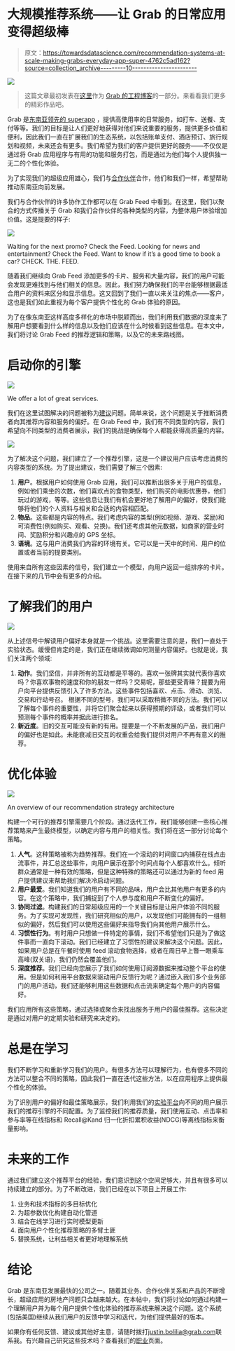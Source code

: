 # 大规模推荐系统——让 Grab 的日常应用变得超级棒

> 原文：<https://towardsdatascience.com/recommendation-systems-at-scale-making-grabs-everyday-app-super-4762c5ad162?source=collection_archive---------10----------------------->

![](img/f8b436ee563640094e8f37e8a81c8210.png)

> 这篇文章最初发表在[这里](https://engineering.grab.com/grab-everyday-super-app)作为 [Grab 的工程博客](https://engineering.grab.com/)的一部分。来看看我们更多的精彩作品吧。

Grab 是[东南亚领先的 superapp](https://www.grab.com/sg/blog/welcome-to-our-everyday-super-app/) ，提供高使用率的日常服务，如打车、送餐、支付等等。我们的目标是让人们更好地获得对他们来说重要的服务，提供更多价值和便利，因此我们一直在扩展我们的生态系统，以包括账单支付、酒店预订、旅行规划和视频，未来还会有更多。我们希望为我们的客户提供更好的服务——不仅仅是通过将 Grab 应用程序与有用的功能和服务打包，而是通过为他们每个人提供独一无二的个性化体验。

为了实现我们的超级应用雄心，我们与[合作伙伴](https://www.grab.com/sg/press/consumers-drivers/grab-introduces-four-new-services-in-singapore-in-its-super-app/)合作，他们和我们一样，希望帮助推动东南亚向前发展。

我们与合作伙伴的许多协作工作都可以在 Grab Feed 中看到。在这里，我们以聚合的方式传播关于 Grab 和我们合作伙伴的各种类型的内容，为整体用户体验增加价值。这是提要的样子:

![](img/365927f4e47162e8214781bcb7fd72c0.png)

Waiting for the next promo? Check the Feed.
Looking for news and entertainment? Check the Feed.
Want to know if it’s a good time to book a car? CHECK. THE. FEED.

随着我们继续向 Grab Feed 添加更多的卡片、服务和大量内容，我们的用户可能会发现更难找到与他们相关的信息。因此，我们努力确保我们的平台能够根据最适合用户的资料来区分和显示信息。这又回到了我们一直以来关注的焦点——客户，这也是我们如此重视为每个客户提供个性化的 Grab 体验的原因。

为了在像东南亚这样高度多样化的市场中脱颖而出，我们利用我们数据的深度来了解用户想要看到什么样的信息以及他们应该在什么时候看到这些信息。在本文中，我们将讨论 Grab Feed 的推荐逻辑和策略，以及它的未来路线图。

# 启动你的引擎

![](img/449c4b9fc10e7b28cf4f5200bd0451fa.png)

We offer a lot of great services.

我们在这里试图解决的问题被称为[建议](https://en.wikipedia.org/wiki/Recommender_system)问题。简单来说，这个问题是关于推断消费者向其推荐内容和服务的偏好。在 Grab Feed 中，我们有不同类型的内容，我们希望向不同类型的消费者展示，我们的挑战是确保每个人都能获得高质量的内容。

![](img/17e8e870f42ad8ebc98f6b6bf547c8fb.png)

为了解决这个问题，我们建立了一个推荐引擎，这是一个建议用户应该考虑消费的内容类型的系统。为了提出建议，我们需要了解三个因素:

1.  **用户**。根据用户如何使用 Grab 应用，我们可以推断出很多关于用户的信息，例如他们乘坐的次数，他们喜欢点的食物类型，他们购买的电影优惠券，他们玩过的游戏，等等。这些信息让我们有机会更好地了解用户的偏好，使我们能够将他们的个人资料与相关和合适的内容相匹配。
2.  **物品**。这些都是内容的特点。我们考虑内容的类型(例如视频、游戏、奖励)和可消费性(例如购买、观看、兑换)。我们还考虑其他元数据，如商家的营业时间、奖励积分和兴趣点的 GPS 坐标。
3.  **语境**。这与用户消费我们内容的环境有关。它可以是一天中的时间、用户的位置或者当前的提要类别。

使用来自所有这些因素的信号，我们建立一个模型，向用户返回一组排序的卡片。在接下来的几节中会有更多的介绍。

# 了解我们的用户

![](img/e4362ce3f73f197b0b9ed5bcf07fc5d8.png)

从上述信号中解读用户偏好本身就是一个挑战。这里需要注意的是，我们一直处于实验状态。缓慢但肯定的是，我们正在继续微调如何测量内容偏好。也就是说，我们关注两个领域:

1.  **动作**。我们坚信，并非所有的互动都是平等的。喜欢一张牌其实就代表你喜欢吗？你喜欢事物的速度和你的朋友一样吗？交易呢，那些更受青睐？提要为用户向平台提供反馈引入了许多方法。这些事件包括喜欢、点击、滑动、浏览、交易和行动号召。
    根据不同的型号，我们可以采取稍微不同的方法。我们可以了解每个事件的重要性，并将它们聚合起来以获得预期的评级，或者我们可以预测每个事件的概率并据此进行排名。
2.  **新近度**。旧的交互可能没有新的有用。提要是一个不断发展的产品，我们用户的偏好也是如此。未能衰减旧交互的权重会给我们提供对用户不再有意义的推荐。

# 优化体验

![](img/253f54601357fd5d79d575a207ed7e95.png)

An overview of our recommendation strategy architecture

构建一个可行的推荐引擎需要几个阶段。通过迭代工作，我们能够创建一些核心推荐策略来产生最终模型，以确定内容与用户的相关性。我们将在这一部分讨论每个策略。

1.  **人气**。这种策略被称为趋势推荐。我们在一个滚动的时间窗口内捕获在线点击流事件，并汇总这些事件，向用户展示在那个时间点每个人都喜欢什么。倾听群众通常是一种有效的策略，但是这种特殊的策略还可以通过为新的 feed 用户提供建议来帮助我们解决冷启动问题。
2.  **用户最爱**。我们知道我们的用户有不同的品味，用户会比其他用户有更多的内容。在这个策略中，我们捕捉到了个人参与度和用户不断变化的偏好。
3.  **协同过滤**。构建我们的日常超级应用的一个关键目标是让用户体验不同的服务。为了实现可发现性，我们研究相似的用户，以发现他们可能拥有的一组相似的偏好，然后我们可以使用这些偏好来指导我们向其他用户展示什么。
4.  **习惯性行为**。有时用户只想做一件特定的事情，我们不希望他们只是为了做这件事而一直向下滚动。我们已经建立了习惯性的建议来解决这个问题。因此，如果用户总是在午餐时使用 feed 滚动食物选择，或者在周日早上瞥一眼乘车高峰(双关语)，我们仍然会覆盖他们。
5.  **深度推荐**。我们已经向您展示了我们如何使用订阅源数据来推动整个平台的使用。但是如何利用平台数据来驱动用户反馈行为呢？通过嵌入我们多个业务部门的用户活动，我们还能够利用这些数据和点击流来确定每个用户的内容偏好。

我们应用所有这些策略，通过选择或聚合来找出服务于用户的最佳推荐。这些决定是通过对用户的定期实验和研究来决定的。

# 总是在学习

我们不断学习和重新学习我们的用户。有很多方法可以理解行为，也有很多不同的方法可以整合不同的策略，因此我们一直在迭代这些方法，以在应用程序上提供最个性化的体验。

为了识别用户的偏好和最佳策略展示，我们利用我们的[实验平台](https://engineering.grab.com/building-grab-s-experimentation-platform)向不同的用户展示我们的推荐引擎的不同配置。为了监控我们的推荐质量，我们使用互动、点击率和参与率等在线指标和 Recall@Kand 归一化折扣累积收益(NDCG)等离线指标来衡量影响。

# 未来的工作

通过我们建立这个推荐平台的经验，我们意识到这个空间足够大，并且有很多可以持续建立的部分。为了不断改进，我们已经在以下项目上开展工作:

1.  业务和技术指标的多目标优化
2.  为超参数优化构建自动化管道
3.  结合在线学习进行实时模型更新
4.  面向用户个性化推荐策略的多臂土匪
5.  替换系统，让利益相关者更好地理解系统

# 结论

Grab 是东南亚发展最快的公司之一。随着其业务、合作伙伴关系和产品的不断增长，超级应用的房地产问题只会越来越大。在本帖中，我们将讨论如何通过构建一个理解用户并为每个用户提供个性化体验的推荐系统来解决这个问题。这个系统(包括美国)继续从我们用户的反馈中学习和迭代，为他们提供最好的版本。

如果你有任何反馈、建议或其他好主意，请随时拨打[justin.bolilia@grab.com](http://justin.bolilia@grab.com)联系我。有兴趣自己研究这些技术吗？查看我们的[职业](https://grab.careers/job-details/?id%3D72866c152804010108099fb6ea2fc56d)页面。